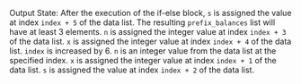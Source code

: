 Output State: After the execution of the if-else block, `s` is assigned the value at index `index + 5` of the data list. The resulting `prefix_balances` list will have at least 3 elements. `n` is assigned the integer value at index `index + 3` of the data list. `x` is assigned the integer value at index `index + 4` of the data list. `index` is increased by 6. `n` is an integer value from the data list at the specified index. `x` is assigned the integer value at index `index + 1` of the data list. `s` is assigned the value at index `index + 2` of the data list.